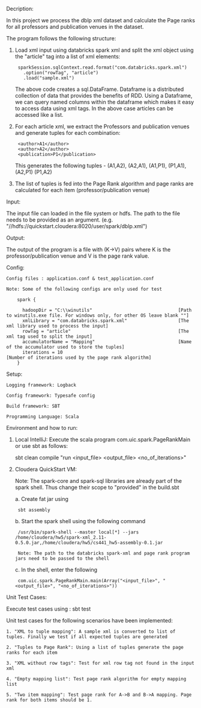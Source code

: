 
Decription:

In this project we process the dblp xml dataset and calculate the Page ranks for all professors and publication venues in the dataset.

The program follows the following structure:

1. Load xml input using databricks spark xml and split the xml object using the "article" tag into a list of xml elements:


		sparkSession.sqlContext.read.format("com.databricks.spark.xml")
		  .option("rowTag", "article")
		  .load("sample.xml")

	  The above code creates a sql.DataFrame. Dataframe is a distributed collection of data that provides the benefits of RDD. 
	  Using a Dataframe, we can query named columns within the dataframe which makes it easy to access data using xml tags. In 
	  the above case articles can be accessed like a list.

	

2. For each article xml, we extract the Professors and publication venues and generate tuples for each combination:


		<author>A1</author>
		<author>A2</author>
		<publication>P1</publication>

	This generates the following tuples - (A1,A2), (A2,A1), (A1,P1), (P1,A1), (A2,P1) (P1,A2)
	
	
4. The list of tuples is fed into the Page Rank algorithm and page ranks are calculated for each item (professor/publication venue)


Input: 

The input file can loaded in the file system or hdfs. The path to the file needs to be provided as an argument. (e.g. "//hdfs://quickstart.cloudera:8020/user/spark/dblp.xml")

Output:

The output of the program is a file with (K->V) pairs where K is the professor/publication venue and V is the page rank value.

Config:

	Config files : application.conf & test_application.conf

	Note: Some of the following configs are only used for test
	
		spark {

		  hadoopDir = "C:\\winutils"  								[Path to winutils.exe file. For windows only, for other OS leave blank ""]
		  xmlLibrary = "com.databricks.spark.xml"  					[The xml library used to process the input]
		  rowTag = "article" 										[The xml tag used to split the input]
		  accumulatorName = "Mapping"								[Name of the accumulator used to store the tuples]
		  iterations = 10											[Number of iterations used by the page rank algorithm]
		}

Setup:

	Logging framework: Logback
	
	Config framework: Typesafe config
	
	Build framework: SBT
	
	Programming Language: Scala
 
Environment and how to run:

1. Local IntelliJ: Execute the scala program com.uic.spark.PageRankMain or use sbt as follows:


	sbt clean compile "run <input_file> <output_file> <no_of_iterations>"    


2. Cloudera QuickStart VM: 

	Note: The spark-core and spark-sql libraries are already part of the spark shell. Thus change their scope to "provided" in the build.sbt
	
	a. Create fat jar using 
	
		sbt assembly
		
		
	b. Start the spark shell using the following command

		
		/usr/bin/spark-shell --master local[*] --jars /home/cloudera/hw5/spark-xml_2.11-0.5.0.jar,/home/cloudera/hw5/cs441_hw5-assembly-0.1.jar
		
		Note: The path to the databricks spark-xml and page rank program jars need to be passed to the shell
		
	c. In the shell, enter the following
		
		com.uic.spark.PageRankMain.main(Array("<input_file>", "<output_file>", "<no_of_iterations>"))
		

Unit Test Cases:

Execute test cases using : sbt test

Unit test cases for the following scenarios have been implemented:

	1. "XML to tuple mapping": A sample xml is converted to list of tuples. Finally we test if all expected tuples are generated
	
	2. "Tuples to Page Rank": Using a list of tuples generate the page ranks for each item
	
	3. "XML without row tags": Test for xml row tag not found in the input xml
	
	4. "Empty mapping list": Test page rank algorithm for empty mapping list
	
	5. "Two item mapping": Test page rank for A->B and B->A mapping. Page rank for both items should be 1.



		
	

